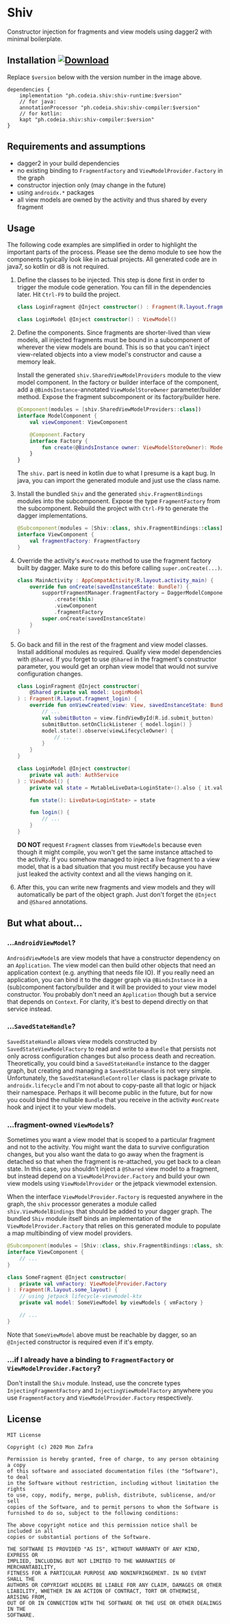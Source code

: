 # Shiv
Constructor injection for fragments and view models using dagger2 with
minimal boilerplate.


## Installation [ ![Download](https://api.bintray.com/packages/monzee/jvm/shiv-runtime/images/download.svg) ](https://bintray.com/monzee/jvm/shiv-runtime/_latestVersion)
Replace `$version` below with the version number in the image above.
```
dependencies {
    implementation "ph.codeia.shiv:shiv-runtime:$version"
    // for java:
    annotationProcessor "ph.codeia.shiv:shiv-compiler:$version"
    // for kotlin:
    kapt "ph.codeia.shiv:shiv-compiler:$version"
}
```


## Requirements and assumptions
- dagger2 in your build dependencies
- no existing binding to `FragmentFactory` and `ViewModelProvider.Factory` in
  the graph
- constructor injection only (may change in the future)
- using `androidx.*` packages
- all view models are owned by the activity and thus shared by every fragment


## Usage
The following code examples are simplified in order to highlight the important parts
of the process. Please see the demo module to see how the components typically look
like in actual projects. All generated code are in java7, so kotlin or d8 is not
required.

1. Define the classes to be injected. This step is done first in order to trigger
   the module code generation. You can fill in the dependencies later. Hit `Ctrl-F9`
   to build the project.

    ```kotlin
    class LoginFragment @Inject constructor() : Fragment(R.layout.fragment_login)

    class LoginModel @Inject constructor() : ViewModel()
    ```

2. Define the components. Since fragments are shorter-lived than view models, all
   injected fragments must be bound in a subcomponent of wherever the view models
   are bound. This is so that you can't inject view-related objects into a view
   model's constructor and cause a memory leak.

   Install the generated `shiv.SharedViewModelProviders` module to the view model
   component. In the factory or builder interface of the component, add a
   `@BindsInstance`-annotated `ViewModelStoreOwner` parameter/builder method.
   Expose the fragment subcomponent or its factory/builder here.

    ```kotlin
    @Component(modules = [shiv.SharedViewModelProviders::class])
    interface ModelComponent {
        val viewComponent: ViewComponent

        @Component.Factory
        interface Factory {
            fun create(@BindsInstance owner: ViewModelStoreOwner): ModelComponent
        }
    }
    ```

   The `shiv.` part is need in kotlin due to what I presume is a kapt bug. In
   java, you can import the generated module and just use the class name.

3. Install the bundled `Shiv` and the generated `shiv.FragmentBindings` modules
   into the subcomponent. Expose the type `FragmentFactory` from the subcomponent.
   Rebuild the project with `Ctrl-F9` to generate the dagger implementations.

    ```kotlin
    @Subcomponent(modules = [Shiv::class, shiv.FragmentBindings::class])
    interface ViewComponent {
        val fragmentFactory: FragmentFactory
    }
    ```

4. Override the activity's `#onCreate` method to use the fragment factory built
   by dagger. Make sure to do this before calling `super.onCreate(...)`.

    ```kotlin
    class MainActivity : AppCompatActivity(R.layout.activity_main) {
        override fun onCreate(savedInstanceState: Bundle?) {
            supportFragmentManager.fragmentFactory = DaggerModelComponent.factory()
                .create(this)
                .viewComponent
                .fragmentFactory
            super.onCreate(savedInstanceState)
        }
    }
    ```

5. Go back and fill in the rest of the fragment and view model classes. Install
   additional modules as required. Qualify view model dependencies with `@Shared`.
   If you forget to use `@Shared` in the fragment's constructor parameter, you
   would get an orphan view model that would not survive configuration changes.

    ```kotlin
    class LoginFragment @Inject constructor(
        @Shared private val model: LoginModel
    ) : Fragment(R.layout.fragment_login) {
        override fun onViewCreated(view: View, savedInstanceState: Bundle?) {
            // ...
            val submitButton = view.findViewById(R.id.submit_button)
            submitButton.setOnClickListener { model.login() }
            model.state().observe(viewLifecycleOwner) {
                // ...
            }
        }
    }

    class LoginModel @Inject constructor(
        private val auth: AuthService
    ) : ViewModel() {
        private val state = MutableLiveData<LoginState>().also { it.value = LoginState() }

        fun state(): LiveData<LoginState> = state

        fun login() {
            // ...
        }
    }
    ```

   **DO NOT** request `Fragment` classes from `ViewModel`s because even though it
   might compile, you won't get the same instance attached to the activity. If you
   somehow managed to inject a live fragment to a view model, that is a bad situation
   that you must rectify because you have just leaked the activity context and all
   the views hanging on it.

6. After this, you can write new fragments and view models and they will automatically
   be part of the object graph. Just don't forget the `@Inject` and `@Shared`
   annotations.


## But what about...

### ...`AndroidViewModel`?

`AndroidViewModel`s are view models that have a constructor dependency on an
`Application`. The view model can then build other objects that need an application
context (e.g. anything that needs file IO). If you really need an application, you
can bind it to the dagger graph via `@BindsInstance` in a (sub)component factory/builder
and it will be provided to your view model constructor. You probably don't need
an `Application` though but a service that depends on `Context`. For clarity, it's
best to depend directly on that service instead.

### ...`SavedStateHandle`?

`SavedStateHandle` allows view models constructed by `SavedStateViewModelFactory`
to read and write to a `Bundle` that persists not only across configuration changes
but also process death and recreation. Theoretically, you could bind a `SavedStateHandle`
instance to the dagger graph, but creating and managing a `SavedStateHandle` is
not very simple. Unfortunately, the `SavedStateHandleController` class is package
private to `androidx.lifecycle` and I'm not about to copy-paste all that logic or
hijack their namespace. Perhaps it will become public in the future, but for now
you could bind the nullable `Bundle` that you receive in the activity `#onCreate`
hook and inject it to your view models.

### ...fragment-owned `ViewModel`s?

Sometimes you want a view model that is scoped to a particular fragment and not to
the activity. You might want the data to survive configuration changes, but you
also want the data to go away when the fragment is detached so that when the fragment
is re-attached, you get back to a clean state. In this case, you shouldn't inject
a `@Shared` view model to a fragment, but instead depend on a `ViewModelProvider.Factory`
and build your own view models using `ViewModelProvider` or the jetpack viewmodel
extension.

When the interface `ViewModelProvider.Factory` is requested anywhere in the graph,
the `shiv` processor generates a module called `shiv.ViewModelBindings` that should
be added to your dagger graph. The bundled `Shiv` module itself binds an
implementation of the `ViewModelProvider.Factory` that relies on this generated
module to populate a map multibinding of view model providers.

```kotlin
@Subcomponent(modules = [Shiv::class, shiv.FragmentBindings::class, shiv.ViewModelBindings::class])
interface ViewComponent {
    // ...
}

class SomeFragment @Inject constructor(
    private val vmFactory: ViewModelProvider.Factory
) : Fragment(R.layout.some_layout) {
    // using jetpack lifecycle-viewmodel-ktx
    private val model: SomeViewModel by viewModels { vmFactory }

    // ...
}
```

Note that `SomeViewModel` above must be reachable by dagger, so an `@Inject`ed
constructor is required even if it's empty.

### ...if I already have a binding to `FragmentFactory` or `ViewModelProvider.Factory`?

Don't install the `Shiv` module. Instead, use the concrete types `InjectingFragmentFactory`
and `InjectingViewModelFactory` anywhere you use `FragmentFactory` and
`ViewModelProvider.Factory` respectively.


## License
```
MIT License

Copyright (c) 2020 Mon Zafra

Permission is hereby granted, free of charge, to any person obtaining a copy
of this software and associated documentation files (the "Software"), to deal
in the Software without restriction, including without limitation the rights
to use, copy, modify, merge, publish, distribute, sublicense, and/or sell
copies of the Software, and to permit persons to whom the Software is
furnished to do so, subject to the following conditions:

The above copyright notice and this permission notice shall be included in all
copies or substantial portions of the Software.

THE SOFTWARE IS PROVIDED "AS IS", WITHOUT WARRANTY OF ANY KIND, EXPRESS OR
IMPLIED, INCLUDING BUT NOT LIMITED TO THE WARRANTIES OF MERCHANTABILITY,
FITNESS FOR A PARTICULAR PURPOSE AND NONINFRINGEMENT. IN NO EVENT SHALL THE
AUTHORS OR COPYRIGHT HOLDERS BE LIABLE FOR ANY CLAIM, DAMAGES OR OTHER
LIABILITY, WHETHER IN AN ACTION OF CONTRACT, TORT OR OTHERWISE, ARISING FROM,
OUT OF OR IN CONNECTION WITH THE SOFTWARE OR THE USE OR OTHER DEALINGS IN THE
SOFTWARE.
```
